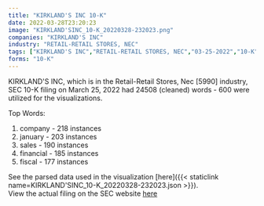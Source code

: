 ```yaml
---
title: "KIRKLAND'S INC 10-K"
date: 2022-03-28T23:20:23
image: "KIRKLAND'SINC_10-K_20220328-232023.png"
companies: "KIRKLAND'S INC"
industry: "RETAIL-RETAIL STORES, NEC"
tags: ["KIRKLAND'S INC","RETAIL-RETAIL STORES, NEC","03-25-2022","10-K"]
forms: "10-K"
---
```

KIRKLAND'S INC, which is in the Retail-Retail Stores, Nec [5990] industry, SEC 10-K filing on March 25, 2022 had 24508 (cleaned) words - 600 were utilized for the visualizations.

Top Words:
1. company - 218 instances
2. january - 203 instances
3. sales - 190 instances
4. financial - 185 instances
5. fiscal - 177 instances


See the parsed data used in the visualization [here]({{< staticlink name=KIRKLAND'SINC_10-K_20220328-232023.json >}}).  
View the actual filing on the SEC website [here](https://www.sec.gov/Archives/edgar/data/1056285/0001564590-22-011815.txt)